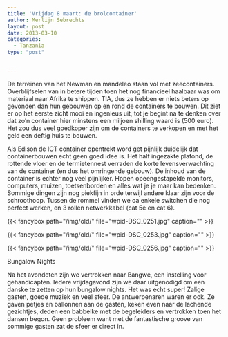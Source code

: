 ```yaml
---
title: 'Vrijdag 8 maart: de brolcontainer'
author: Merlijn Sebrechts
layout: post
date: 2013-03-10
categories:
  - Tanzania
type: "post"


---
```

De terreinen van het Newman en mandeleo staan vol met zeecontainers. Overblijfselen van in betere tijden toen het nog financieel haalbaar was om materiaal naar Afrika te shippen. TIA, dus ze hebben er niets beters op gevonden dan hun gebouwen op en rond de containers te bouwen. Dit ziet er op het eerste zicht mooi en ingenieus uit, tot je begint na te denken over dat zo&#8217;n container hier minstens een miljoen shilling waard is (500 euro). Het zou dus veel goedkoper zijn om de containers te verkopen en met het geld een deftig huis te bouwen.

Als Edison de ICT container opentrekt word get pijnlijk duidelijk dat containerbouwen echt geen goed idee is. Het half ingezakte plafond, de rottende vloer en de termietennest verraden de korte levensverwachting van de container (en dus het omringende gebouw). De inhoud van de container is echter nog veel pijnlijker. Hopen opeengestapelde monitors, computers, muizen, toetsenborden en alles wat je je maar kan bedenken. Sommige dingen zijn nog piekfijn in orde terwijl andere klaar zijn voor de schroothoop. Tussen de rommel vinden we oa enkele switchen die nog perfect werken, en 3 rollen netwerkkabel (cat 5e en cat 6).

{{< fancybox path="/img/old/" file="wpid-DSC_0251.jpg"  caption="" >}}

{{< fancybox path="/img/old/" file="wpid-DSC_0253.jpg"  caption="" >}}

{{< fancybox path="/img/old/" file="wpid-DSC_0256.jpg"  caption="" >}}

Bungalow Nights

Na het avondeten zijn we vertrokken naar Bangwe, een instelling voor gehandicapten. Iedere vrijdagavond zijn we daar uitgenodigd om een danske te zetten op hun bungalow nights. Het was echt super! Zalige gasten, goede muziek en veel sfeer. De antwerpenaren waren er ook. Ze gaven petjes en ballonnen aan de gasten, keken even naar de lachende gezichtjes, deden een babbelke met de begeleiders en vertrokken toen het dansen begon. Geen probleem want met de fantastische groove van sommige gasten zat de sfeer er direct in.

